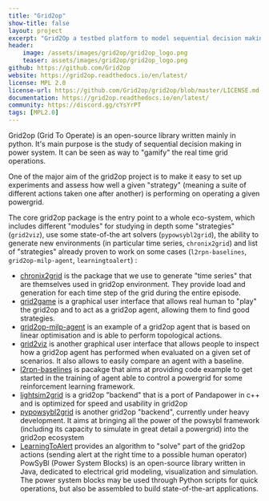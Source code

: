 ```yaml
---
title: "Grid2op"
show-title: false
layout: project
excerpt: "Grid2Op a testbed platform to model sequential decision making in power systems"
header:
    image: /assets/images/grid2op/grid2op_logo.png
    teaser: assets/images/grid2op/grid2op_logo.png
github: https://github.com/Grid2op
website: https://grid2op.readthedocs.io/en/latest/
license: MPL 2.0
license-url: https://github.com/Grid2op/grid2op/blob/master/LICENSE.md
documentation: https://grid2op.readthedocs.io/en/latest/
community: https://discord.gg/cYsYrPT
tags: [MPL2.0]
---
```



Grid2op (Grid To Operate) is an open-source library written mainly in python. It's main purpose is the 
study of sequential decision making in power system. It can be seen as way to "gamify" the real time grid operations.

One of the major aim of the grid2op project is to make it easy to set up experiments and assess how well a given "strategy" (meaning a suite of different actions taken one after another) is performing on operating a given powergrid. 

The core grid2op package is the entry point to a whole eco-system, which includes different "modules" for studying in depth some "strategies" (`grid2viz`), use some state-of-the art solvers (`pypowsybl2grid`), the ability to generate new environments (in particular time series, `chronix2grid`) and list of "strategies" already proven to work on some cases (`l2rpn-baselines`, `grid2op-milp-agent`, `learningtoalert`) :

- [chronix2grid](https://github.com/Grid2op/chronix2grid) is the package that we use to generate "time series" that are themselves used in grid2op environment. They provide load and generation for each time step of the grid during the entire episode.
- [grid2game](https://github.com/Grid2op/grid2game) is a graphical user interface that allows real human to "play" the grid2op and to act as a grid2op agent, allowing them to find good strategies.
- [grid2op-milp-agent](https://github.com/Grid2op/grid2op-milp-agent) is an example of a grid2op agent that is based on linear optimisation and is able to perform topological actions.
- [grid2viz](https://github.com/Grid2op/grid2viz) is another graphical user interface that allows people to inspect how a grid2op agent has performed when evaluated on a given set of scenarios. It also allows to easily compare an agent with a baseline.
- [l2rpn-baselines](https://github.com/Grid2op/l2rpn-baselines) is pacakge that aims at providing code example to get started in the training of agent able to control a powergrid for some reinforcement learning framework.
- [lightsim2grid](https://github.com/Grid2op/lightsim2grid) is a grid2op "backend" that is a port of Pandapower in c++ and is optimized for speed and usability in grid2op
- [pypowsybl2grid](https://github.com/Grid2op/pypowsybl2grid) is another grid2op "backend", currently under heavy development. It aims at bringing all the power of the powsybl framework (including its capacity to simulate in great detail a powergrid) into the grid2op ecosystem
- [LearningToAlert](https://github.com/Grid2op/LearningToAlert) provides an algorithm to "solve" part of the grid2op actions (sending alert at the right time to a possible human operator)
PowSyBl (Power System Blocks) is an open-source library written in Java, dedicated to electrical grid modeling, visualization and simulation. The power system blocks may be used through Python scripts for quick operations, but also be assembled to build state-of-the-art applications.

